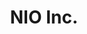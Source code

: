 ---
title: 'NIO Inc.'
link : 'https://www.nio.com/'
job : 'Intern'
job_content: 'Developing static analyzers and SCA tools.'
start_time: '2023.09'
end_time  : '2024.03'
---